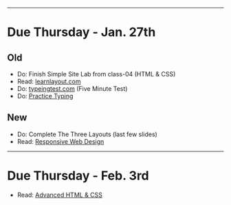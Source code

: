 ***
# Due Thursday - Jan. 27th

## Old

- Do: Finish Simple Site Lab from class-04 (HTML & CSS)
- Read: <a href="http://learnlayout.com/">learnlayout.com</a>
- Do: <a href="https://www.typingtest.com/">typeingtest.com</a> (Five Minute Test)
- Do: <a href="https://www.keybr.com/">Practice Typing</a>

## New

- Do: Complete The Three Layouts (last few slides)
- Read: <a href="https://learn.shayhowe.com/advanced-html-css/responsive-web-design/">Responsive Web Design</a>

***
# Due Thursday - Feb. 3rd

- Read: <a href="https://learn.shayhowe.com/advanced-html-css/">Advanced HTML & CSS